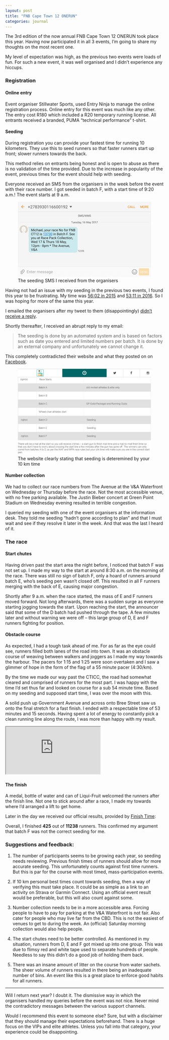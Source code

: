 ```yaml
---
layout: post
title: "FNB Cape Town 12 ONERUN"
categories: journal
---
```


The 3rd edition of the now annual FNB Cape Town 12 ONERUN took place this year. Having now participated it in all 3 events, I’m going to share my thoughts on the most recent one.

My level of expectation was high, as the previous two events were loads of fun.
For such a new event, it was well organised and I didn’t experience any hiccups.

### Registration

#### Online entry

Event organiser Stillwater Sports, used Entry Ninja to manage the online
registration process. Online entry for this event was much like any other. The
entry cost R180 which included a R20 temporary running license. All entrants
received a branded, PUMA “technical performance” t-shirt.

#### Seeding

During registration you can provide your fastest time for running 10 kilometers.
They use this to seed runners so that faster runners start up front; slower
runners towards the back.

This method relies on entrants being honest and is open to abuse as there is no
validation of the time provided. Due to the increase in popularity of the event,
previous times for the event should help with seeding.

Everyone received an SMS from the organisers in the week before the event with
their race number. I got seeded in batch F, with a start time of 9:20 a.m.! The event
starts at 9 a.m.

<figure>
    <img src="/assets/images/journal/fnb-capetown-12-onerun-sms.png" alt="">
    <figcaption>The seeding SMS I received from the organisers</figcaption>
</figure>

Having not had an issue with my seeding in the previous two events, I found this
year to be frustrating. My time was [56:02 in 2015](https://www.strava.com/activities/306448499)
and [53:11 in 2016](https://www.strava.com/activities/576478807). So I was
hoping for more of the same this year.

I emailed the organisers after my tweet to them (disappointingly) [didn’t receive a reply](https://twitter.com/mikkelz_za/status/864479605964582914).

Shortly thereafter, I received an abrupt reply to my email:

> The seeding is done by an automated system and is based on factors such as
date you entered and limited numbers per batch. It is done by an external
company and unfortunately we cannot change it.

This completely contradicted their website and what they posted on on [Facebook](https://www.facebook.com/Ctown12/photos/a.593191857478997.1073741830.572326119565571/1025946037536908/).

<figure>
    <img src="/assets/images/journal/fnb-capetown-12-onerun-seeding.png" alt="">
    <figcaption>The website clearly stating that seeding is deteremined by your 10 km time</figcaption>
</figure>

#### Number collection

We had to collect our race numbers from The Avenue at the V&A Waterfront on
Wednesday or Thursday before the race. Not the most accessible venue, with no
free parking available. The Justin Bieber concert at Green Point Stadium on
Wednesday evening resulted in terrible congestion.

I queried my seeding with one of the event organisers at the information desk.
They told me seeding “hadn’t gone according to plan” and that I must wait and
see if they resolve it later in the week. And that was the last I heard of it.

### The race

#### Start chutes

Having driven past the start area the night before, I noticed that batch F was
not set up. I made my way to the start at around 8:30 a.m. on the morning of the
race. There was still no sign of batch F, only a hoard of runners around batch
E, who’s seeding pen wasn’t closed off. This resulted in all F runners merging
with the back of E, causing major congestion.

Shortly after 9 a.m. when the race started, the mass of E and F runners moved
forward. Not long afterwards, there was a sudden surge as everyone starting
jogging towards the start. Upon reaching the start, the announcer said that some
of the D batch had pushed through the tape. A few minutes later and without
warning we were off – this large group of D, E and F runners fighting for
position.

#### Obstacle course

As expected, I had a tough task ahead of me. For as far as the eye could see,
runners filled both lanes of the road into town. It was an obstacle course
of weaving between walkers and joggers as I made my way towards the harbour. The
pacers for 1:15 and 1:25 were soon overtaken and I saw a glimmer of hope in the
form of the flag of a 55 minute pacer (4:30/km).

By the time we made our way past the CTICC, the road had somewhat cleared and
comprised of runners for the most part. I was happy with the time I’d set thus
far and looked on course for a sub 54 minute time. Based on my seeding and
supposed start time, I was over the moon with this.

A solid push up Government Avenue and across onto Bree Street saw us onto the
final stretch for a fast finish. I ended with a respectable time of 53 minutes
and 15 seconds. Having spent a lot of energy to constantly pick a clean running
line along the route, I was more than happy with my result.

<div class="u-fluid-embed">
    <iframe src="https://www.strava.com/activities/998087651/embed/e52989c872802c1ef52dc4fe628921b09d8e6e29"></iframe>
</div>

#### The finish

A medal, bottle of water and can of Liqui-Fruit welcomed the runners after the
finish line. Not one to stick around after a race, I made my towards where I’d
arranged a lift to get home.

Later in the day we received our official results, provided by [Finish Time](http://results.finishtime.co.za/MyResults.aspx?uid=35-2290-1-300660):

Overall, I finished **425** out of **11238** runners. This confirmed my
argument that batch F was not the correct seeding for me.

### Suggestions and feedback:

1. The number of participants seems to be growing each year, so seeding needs
reviewing. Previous finish times of runners should allow for more accurate
seeding. This unfortunately counts against first time runners. But this is par
for the course with most timed, mass-participation events.

2. If 10 km personal best times count towards seeding, then a way of verifying
this must take place. It could be as simple as a link to an activity on Strava
or Garmin Connect. Using an official event result would be preferable, but this
will also count against some.

3. Number collection needs to be in a more accessible area. Forcing people to
have to pay for parking at the V&A Waterfront is not fair. Also cater for people
who may live far from the CBD. This is not the easiest of venues to get to
during the week. An (official) Saturday morning collection would also help
people.

4. The start chutes need to be better controlled. As mentioned in my situation,
runners from D, E and F got mixed up into one group. This was due to flimsy red
and white tape used to separate hundreds of people. Needless to say this didn’t
do a good job of holding them back.

5. There was an insane amount of litter on the course from water sachets. The
sheer volume of runners resulted in there being an inadequate number of bins. An
event like this is a great place to enforce good habits for all runners.

---

Will I return next year? I doubt it. The dismissive way in which the organisers
handled my queries before the event was not nice. Never mind the contradictory
messages between the various support channels.

Would I recommend this event to someone else? Sure, but with a disclaimer that
they should manage their expectations beforehand. There is a huge focus on the
VIPs and elite athletes. Unless you fall into that category, your experience
could be disappointing.
